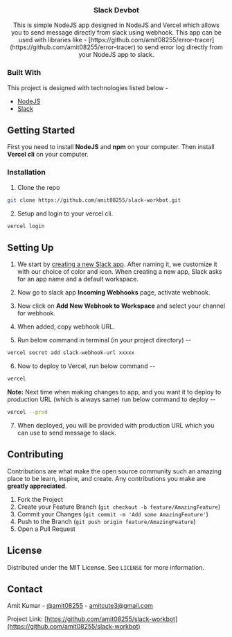 
<!-- PROJECT LOGO -->
<br />
<p align="center">

  <h3 align="center">Slack Devbot</h3>

  <p align="center">
    This is simple NodeJS app designed in NodeJS and Vercel which allows you to send message directly from slack using webhook. This app can be used with libraries like - [https://github.com/amit08255/error-tracer](https://github.com/amit08255/error-tracer) to send error log directly from your NodeJS app to slack.
    <br />
  </p>
</p>

### Built With
This project is designed with technologies listed below - 
* [NodeJS](https://nodejs.org)
* [Slack](https://slack.com)



<!-- GETTING STARTED -->
## Getting Started

First you need to install **NodeJS** and **npm** on your computer.
Then install **Vercel cli** on your computer.


### Installation

1. Clone the repo
```sh
git clone https://github.com/amit08255/slack-workbot.git
```

2. Setup and login to your vercel cli.
```sh
vercel login
```


<!-- USAGE EXAMPLES -->
## Setting Up

1. We start by [creating a new Slack app](https://api.slack.com/apps/new). After naming it, we customize it with our choice of color and icon. When creating a new app, Slack asks for an app name and a default workspace.

2. Now go to slack app **Incoming Webhooks** page, activate webhook.

3. Now click on **Add New Webhook to Workspace** and select your channel for webhook.

4. When added, copy webhook URL.

5. Run below command in terminal (in your project directory) --

```sh
vercel secret add slack-webhook-url xxxxx
```

6. Now to deploy to Vercel, run below command --

```sh
vercel
```

**Note:** Next time when making changes to app, and you want it to deploy to production URL (which is always same) run below command to deploy --

```sh
vercel --prod
```
7. When deployed, you will be provided with production URL which you can use to send message to slack.

<!-- CONTRIBUTING -->
## Contributing

Contributions are what make the open source community such an amazing place to be learn, inspire, and create. Any contributions you make are **greatly appreciated**.

1. Fork the Project
2. Create your Feature Branch (`git checkout -b feature/AmazingFeature`)
3. Commit your Changes (`git commit -m 'Add some AmazingFeature'`)
4. Push to the Branch (`git push origin feature/AmazingFeature`)
5. Open a Pull Request



<!-- LICENSE -->
## License

Distributed under the MIT License. See `LICENSE` for more information.



<!-- CONTACT -->
## Contact

Amit Kumar - [@amit08255](https://twitter.com/amit08255) - amitcute3@gmail.com

Project Link: [https://github.com/amit08255/slack-workbot](https://github.com/amit08255/slack-workbot)

